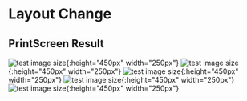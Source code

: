# Layout Change

## PrintScreen Result

![test image size](printscreens/p1.png?raw=true){:height="450px" width="250px"}
![test image size](printscreens/p2.png?raw=true){:height="450px" width="250px"}
![test image size](printscreens/p3.png?raw=true){:height="450px" width="250px"}
![test image size](printscreens/p4.png?raw=true){:height="450px" width="250px"}
![test image size](printscreens/p5.png?raw=true){:height="450px" width="250px"}
